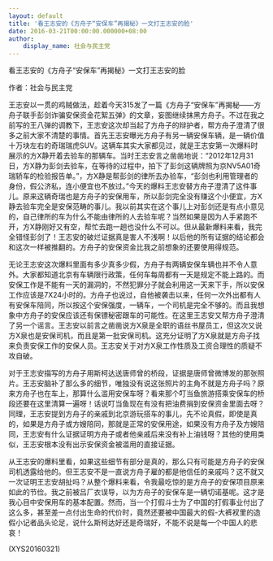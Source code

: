 ```yaml
---
layout: default
title: '看王志安的《方舟子“安保车”再揭秘》一文打王志安的脸'
date: 2016-03-21T00:00:00.000000+08:00
author:
    display_name: 社会与民主党
---
```


看王志安的《方舟子“安保车”再揭秘》一文打王志安的脸

作者：社会与民主党

王志安以一贯的鸡贼做法，趁着今天315发了一篇《方舟子“安保车”再揭秘——方舟子联手彭剑诈骗安保资金花絮五弹》的文章，妄图继续抹黑方舟子。不过在我之前写的王八弹的调教下，王志安这次却当起了方舟子的辩护者，帮方舟子澄清了很多之前大家不清楚的事情。首先王志安曝光方舟子有另一辆安保车辆，是一辆价值十万块左右的奇瑞瑞虎SUV。这辆车其实大家都见过，就是王志安第一次爆料时展示的方X静开着去验车的那辆车。当时王志安言之凿凿地说：“2012年12月31日，方X静为彭剑去验车，在等待的过程中，拍下了彭剑这辆牌照为京NV5A01奇瑞轿车的检验报告单。”，方X静是帮彭剑的律所去办验车，“彭剑也利用管理者的身份，假公济私，连小便宜也不放过。”今天的爆料王志安替方舟子澄清了这件事儿。原来这辆奇瑞也是方舟子的安保用车，所以彭剑完全没有赚这个小便宜，方X静去验车完全是安保范畴的事儿。我以前其实在这个事儿上对彭剑还是有点小意见的，自己律所的车为什么不能由律所的人去验车呢？当然如果是因为人手紧跑不开，方X静刚好又有空，帮忙去跑一趟也没什么不可以。但从最新爆料来看，我完全错怪彭剑了！王志安的破烂证据真是害人不浅啊！以后他的所有证据的结论都会和这次一样被推翻的。方舟子的安保资金比我之前想象的还要使用得规范。

无论王志安这次爆料里面有多少真多少假，方舟子有两辆安保车辆也并不令人意外。大家都知道北京有车辆限行政策，任何车每周都有一天是规定不能上路的。而安保工作是不能有一天的漏洞的，不然犯罪分子就会利用这一天来下手，所以安保工作应该是7X24小时的。方舟子也说过，自他被袭击以来，任何一次外出都有人有安保车陪同，所以按这个安保强度，一辆车，一个司机是完全不够的。而且我想象中方舟子的安保应该还有保镖秘密跟车的可能性。在这里王志安又帮方舟子澄清了另一个谣言。王志安以前言之凿凿说方X泉是全职的语丝书屋员工，但这次又说方X泉也是安保司机，而且是第一批安保司机。这充分证明了方X泉就是方舟子找来负责安保工作的安保人员。王志安关于对方X泉工作性质及工资合理性的质疑不攻自破。

对于王志安描写的方舟子用斯柯达送唐师曾的桥段，证据是唐师曾微博发的那张照片。王志安脑补了那么多的细节，唯独没有说这张照片的主角不就是方舟子吗？原来方舟子也在车上，那算什么滥用安保车呀？看来那个叮当鱼旅游搭乘安保车的桥段还要在这里清算一遍呀！话说叮当鱼现在有没有把油费捐到安保资金里面去呀？同理，王志安提到方舟子的亲戚到北京游玩搭车的事儿，先不论真假，即使是真的，如果是方舟子或方嫂陪同，那就是正常的安保用途，如果没有方舟子及方嫂陪同，王志安有什么证据证明方舟子或者他亲戚后来没有补上油钱呀？其他的使用类似，王志安根本没有出示安保资金被滥用的直接证据。

从王志安的爆料里看，如果这些细节有部分是真的，那么只有可能是方舟子的安保司机透露给他的。但王志安不是一直说方舟子雇的都是他信任的亲戚吗？这不就又一次证明王志安胡扯吗？从整个爆料来看，令我最吃惊的是方舟子的安保项目原来如此的节俭。我之前被吕厂衣误导，以为方舟子的安保车是一辆切诺基呢。这才是我心目中安保用车的基本配置。然而，当一个打假斗士为了中国的打假事业付出了这么多，甚至差一点付出生命的代价时，竟然还要被中国最大的假-大裤衩里的造假小记者品头论足，说什么斯柯达好还是奇瑞好，不能不说是每一个中国人的悲哀！

(XYS20160321)

